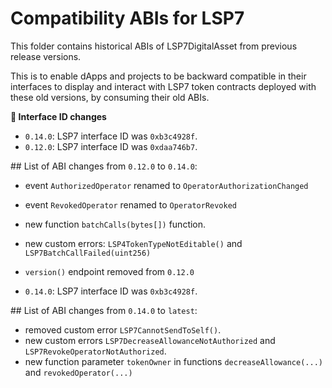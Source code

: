 # Compatibility ABIs for LSP7

This folder contains historical ABIs of LSP7DigitalAsset from previous release versions.

This is to enable dApps and projects to be backward compatible in their interfaces to display and interact with LSP7 token contracts deployed with these old versions, by consuming their old ABIs.

**🧬 Interface ID changes**

- `0.14.0`: LSP7 interface ID was `0xb3c4928f`.
- `0.12.0`: LSP7 interface ID was `0xdaa746b7`.

## List of ABI changes from `0.12.0` to `0.14.0`:

- event `AuthorizedOperator` renamed to `OperatorAuthorizationChanged`
- event `RevokedOperator` renamed to `OperatorRevoked`
- new function `batchCalls(bytes[])` function.
- new custom errors: `LSP4TokenTypeNotEditable()` and `LSP7BatchCallFailed(uint256)`
- `version()` endpoint removed from `0.12.0`

- `0.14.0`: LSP7 interface ID was `0xb3c4928f`.

## List of ABI changes from `0.14.0` to `latest`:

- removed custom error `LSP7CannotSendToSelf()`.
- new custom errors `LSP7DecreaseAllowanceNotAuthorized` and `LSP7RevokeOperatorNotAuthorized`.
- new function parameter `tokenOwner` in functions `decreaseAllowance(...)` and `revokedOperator(...)`
